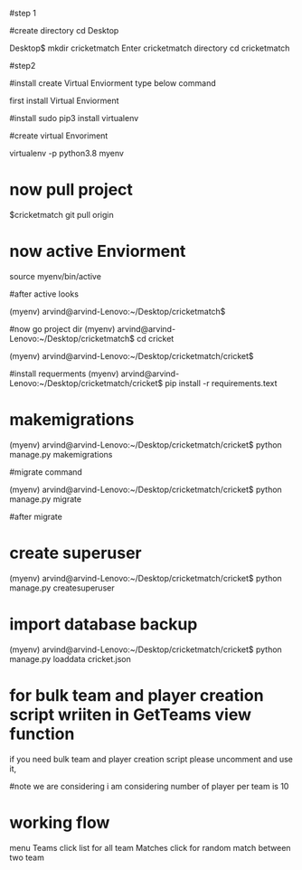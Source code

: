#step 1

#create directory
cd Desktop
 
Desktop$ mkdir cricketmatch
Enter cricketmatch directory
cd cricketmatch

#step2

#install create Virtual Enviorment type below command
 
first install Virtual Enviorment

#install
 sudo pip3 install virtualenv 

#create virtual Envoriment

virtualenv -p python3.8 myenv

# now pull project
 
$cricketmatch git pull origin 

# now active Enviorment

source myenv/bin/active

#after active looks

(myenv) arvind@arvind-Lenovo:~/Desktop/cricketmatch$ 

#now go project dir
(myenv) arvind@arvind-Lenovo:~/Desktop/cricketmatch$ cd cricket

(myenv) arvind@arvind-Lenovo:~/Desktop/cricketmatch/cricket$

#install requerments
(myenv) arvind@arvind-Lenovo:~/Desktop/cricketmatch/cricket$ pip install -r requirements.text


# makemigrations

(myenv) arvind@arvind-Lenovo:~/Desktop/cricketmatch/cricket$ python manage.py makemigrations


#migrate command 

(myenv) arvind@arvind-Lenovo:~/Desktop/cricketmatch/cricket$ python manage.py migrate

#after migrate

# create superuser
(myenv) arvind@arvind-Lenovo:~/Desktop/cricketmatch/cricket$ python manage.py createsuperuser

# import database backup

(myenv) arvind@arvind-Lenovo:~/Desktop/cricketmatch/cricket$ python manage.py loaddata cricket.json


# for bulk team and player creation script wriiten in  GetTeams view function 

if you need bulk team and player creation script  please uncomment and use it,

#note we are considering 
 i am considering number of player per team is 10

   

# working flow 

 menu 
 Teams click list for all team
 Matches click for random match between two team
 
 








 









 


 
 
 


 

